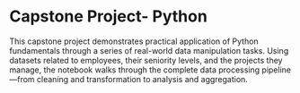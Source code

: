 # Capstone Project- Python
This capstone project demonstrates practical application of Python fundamentals through a series of real-world data manipulation tasks. Using datasets related to employees, their seniority levels, and the projects they manage, the notebook walks through the complete data processing pipeline—from cleaning and transformation to analysis and aggregation.
